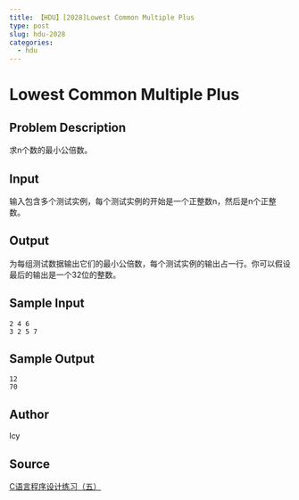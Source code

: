 ```yaml
---
title: 【HDU】[2028]Lowest Common Multiple Plus
type: post
slug: hdu-2028
categories:
  - hdu
---
```


# Lowest Common Multiple Plus

## Problem Description

求n个数的最小公倍数。

## Input

输入包含多个测试实例，每个测试实例的开始是一个正整数n，然后是n个正整数。

## Output

为每组测试数据输出它们的最小公倍数，每个测试实例的输出占一行。你可以假设最后的输出是一个32位的整数。

## Sample Input

```
2 4 6
3 2 5 7
```

## Sample Output

```
12
70

```

## Author

lcy

## Source

[C语言程序设计练习（五）](https://acm.hdu.edu.cn//search.php?field=problem&key=+C%D3%EF%D1%D4%B3%CC%D0%F2%C9%E8%BC%C6%C1%B7%CF%B0%A3%A8%CE%E5%A3%A9&source=1&searchmode=source)
